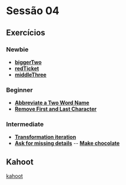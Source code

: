 # Sessão 04

## Exercícios

### Newbie

- [**biggerTwo**](../../exercises/bigger-two/README.pt-BR.md)
- [**redTicket**](../../exercises/red-ticket/README.pt-BR.md)
- [**middleThree**](../../exercises/middle-three/README.pt-BR.md)

### Beginner

- [**Abbreviate a Two Word Name**](../../exercises/abbreviation/README.pt-BR.md)
- [**Remove First and Last Character**](../../exercises/remove-first-and-last-character/README.pt-BR.md)

### Intermediate

- [**Transformation iteration**](../../exercises/transformation-iteration/README.pt-BR.md)
- [**Ask for missing details**](../../exercises/ask-for-missing-details/README.pt-BR.md)
-- [**Make chocolate**](../../exercises/make-chocolate/README.pt-BR.md)

## Kahoot

[kahoot](https://play.kahoot.it/v2?quizId=25f634a4-b027-47b6-a841-acc93cbc89a0&activeWorkspace=PERSONAL&token=eyJraWQiOiJTZmRDOUNBOHlyT2dhOEVMUWxEODFyWWV2d1NicEE5cWxTb0siLCJ0eXAiOiJhY2Nlc3Mrand0IiwiYWxnIjoiUlMyNTYifQ.eyJhdWQiOiJodHRwczpcL1wva2Fob290Lml0XC9yZXN0Iiwic3ViIjoiMWU1ZWM2M2EtMzA4ZS00ZDVhLWFmNTItNDQ1MWU3NjY4MTRlIiwiaXNzIjoiaHR0cHM6XC9cL2thaG9vdC5pdFwvcmVzdCIsImV4cCI6MTY3NDAyMzI1OCwiaWF0IjoxNjczNDYxNjY1LCJqdGkiOiI2M2I4ZDJlMi1iNzM1LTNkMWUtODI0Yy03M2Y2YjJjOTIyMmMiLCJzaWQiOiJhNjRiYmFhOS1hNWMzLTRkOGMtYmI2NS1iZjczZjg4ZjhhZjAifQ.vF_u7xZyuv8_1MzaKwwN9aPd3iDBVw1aQ8cK0a5dENw0dsOS2CFOFsrIu-oMpOy9ul6Pb9OkVi5njdIEROt17xPUvcazXLi7Bl_o4ixwNFiBDaahPCyW7EKAJq9aG_Y4tIDkiOLLp16EUXO26ys6a7A9LZfFGjdmFePAcQ3WXDUsKzL00TzDQGRcZqD8h_3h3RemWIuhVSWlqCEiwCPOCMaJBvWnsDr-r-SbsIiplb6upezMVdVBKHd0gtn3pc1Yp2jOlYuTmAM8nP8gAXUgJYhteGFCa3F7ieRo8S2IQ6ok90KE7EINo9eObQWt3yfHItIo6oWmTKuXrapidxlFEw)
